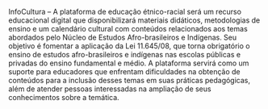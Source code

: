 InfoCultura – A plataforma de educação étnico-racial será um recurso educacional digital que disponibilizará materiais didáticos, metodologias de ensino e um calendário cultural com conteúdos relacionados aos temas abordados pelo Núcleo de Estudos Afro-brasileiros e Indígenas. Seu objetivo é fomentar a aplicação da Lei 11.645/08, que torna obrigatório o ensino de estudos afro-brasileiros e indígenas nas escolas públicas e privadas do ensino fundamental e médio. A plataforma servirá como um suporte para educadores que enfrentam dificuldades na obtenção de conteúdos para a inclusão desses temas em suas práticas pedagógicas, além de atender pessoas interessadas na ampliação de seus conhecimentos sobre a temática.
